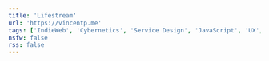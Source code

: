 ```yaml
---
title: 'Lifestream'
url: 'https://vincentp.me'
tags: ['IndieWeb', 'Cybernetics', 'Service Design', 'JavaScript', 'UX', 'HTML']
nsfw: false
rss: false
---
```

